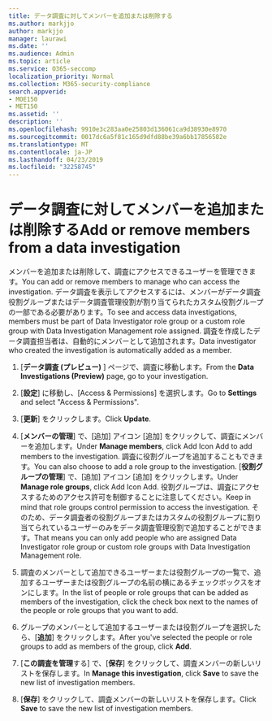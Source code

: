 ```yaml
---
title: データ調査に対してメンバーを追加または削除する
ms.author: markjjo
author: markjjo
manager: laurawi
ms.date: ''
ms.audience: Admin
ms.topic: article
ms.service: O365-seccomp
localization_priority: Normal
ms.collection: M365-security-compliance
search.appverid:
- MOE150
- MET150
ms.assetid: ''
description: ''
ms.openlocfilehash: 9910e3c283aa0e25803d136061ca9d38930e8970
ms.sourcegitcommit: 0017dc6a5f81c165d9dfd88be39a6bb17856582e
ms.translationtype: MT
ms.contentlocale: ja-JP
ms.lasthandoff: 04/23/2019
ms.locfileid: "32258745"
---
```

# <a name="add-or-remove-members-from-a-data-investigation"></a><span data-ttu-id="3761f-102">データ調査に対してメンバーを追加または削除する</span><span class="sxs-lookup"><span data-stu-id="3761f-102">Add or remove members from a data investigation</span></span>

<span data-ttu-id="3761f-103">メンバーを追加または削除して、調査にアクセスできるユーザーを管理できます。</span><span class="sxs-lookup"><span data-stu-id="3761f-103">You can add or remove members to manage who can access the investigation.</span></span> <span data-ttu-id="3761f-104">データ調査を表示してアクセスするには、メンバーがデータ調査役割グループまたはデータ調査管理役割が割り当てられたカスタム役割グループの一部である必要があります。</span><span class="sxs-lookup"><span data-stu-id="3761f-104">To see and access data investigations, members must be part of Data Investigator role group or a custom role group with Data Investigation Management role assigned.</span></span> <span data-ttu-id="3761f-105">調査を作成したデータ調査担当者は、自動的にメンバーとして追加されます。</span><span class="sxs-lookup"><span data-stu-id="3761f-105">Data investigator who created the investigation is automatically added as a member.</span></span>

1. <span data-ttu-id="3761f-106">[**データ調査 (プレビュー)** ] ページで、調査に移動します。</span><span class="sxs-lookup"><span data-stu-id="3761f-106">From the **Data Investigations (Preview)** page, go to your investigation.</span></span>

2. <span data-ttu-id="3761f-107">[**設定**] に移動し、[Access & Permissions] を選択します。</span><span class="sxs-lookup"><span data-stu-id="3761f-107">Go to **Settings** and select "Access & Permissions".</span></span>
 
3. <span data-ttu-id="3761f-108">[**更新**] をクリックします。</span><span class="sxs-lookup"><span data-stu-id="3761f-108">Click **Update**.</span></span>
 
4. <span data-ttu-id="3761f-109">[**メンバーの管理**] で、[追加] アイコン [追加] をクリックして、調査にメンバーを追加します。</span><span class="sxs-lookup"><span data-stu-id="3761f-109">Under **Manage members**, click Add Icon Add to add members to the investigation.</span></span> <span data-ttu-id="3761f-110">調査に役割グループを追加することもできます。</span><span class="sxs-lookup"><span data-stu-id="3761f-110">You can also choose to add a role group to the investigation.</span></span> <span data-ttu-id="3761f-111">[**役割グループの管理**] で、[追加] アイコン [追加] をクリックします。</span><span class="sxs-lookup"><span data-stu-id="3761f-111">Under **Manage role groups**, click Add Icon Add.</span></span> 
     <span data-ttu-id="3761f-112">役割グループは、調査にアクセスするためのアクセス許可を制御することに注意してください。</span><span class="sxs-lookup"><span data-stu-id="3761f-112">Keep in mind that role groups control permission to access the investigation.</span></span> <span data-ttu-id="3761f-113">そのため、データ調査者の役割グループまたはカスタムの役割グループに割り当てられているユーザーのみをデータ調査管理役割で追加することができます。</span><span class="sxs-lookup"><span data-stu-id="3761f-113">That means you can only add people who are assigned Data Investigator role group or custom role groups with Data Investigation Management role.</span></span>
 
5. <span data-ttu-id="3761f-114">調査のメンバーとして追加できるユーザーまたは役割グループの一覧で、追加するユーザーまたは役割グループの名前の横にあるチェックボックスをオンにします。</span><span class="sxs-lookup"><span data-stu-id="3761f-114">In the list of people or role groups that can be added as members of the investigation, click the check box next to the names of the people or role groups that you want to add.</span></span>

6. <span data-ttu-id="3761f-115">グループのメンバーとして追加するユーザーまたは役割グループを選択したら、[**追加**] をクリックします。</span><span class="sxs-lookup"><span data-stu-id="3761f-115">After you've selected the people or role groups to add as members of the group, click **Add**.</span></span>

7. <span data-ttu-id="3761f-116">[**この調査を管理**する] で、[**保存**] をクリックして、調査メンバーの新しいリストを保存します。</span><span class="sxs-lookup"><span data-stu-id="3761f-116">In **Manage this investigation**, click **Save** to save the new list of investigation members.</span></span>

8. <span data-ttu-id="3761f-117">[**保存**] をクリックして、調査メンバーの新しいリストを保存します。</span><span class="sxs-lookup"><span data-stu-id="3761f-117">Click **Save** to save the new list of investigation members.</span></span>
